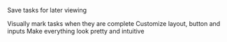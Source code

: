 <!-- JAVASCRIPT -->
Save tasks for later viewing

<!-- SCSS / Bootstrap -->
Visually mark tasks when they are complete
Customize layout, button and inputs
Make everything look pretty and intuitive

<!-- NEXT TASK -->

<!-- BUGS -->